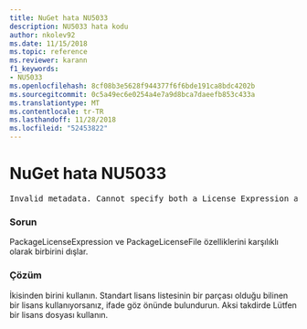 ```yaml
---
title: NuGet hata NU5033
description: NU5033 hata kodu
author: nkolev92
ms.date: 11/15/2018
ms.topic: reference
ms.reviewer: karann
f1_keywords:
- NU5033
ms.openlocfilehash: 8cf08b3e5628f944377f6f6bde191ca8bdc4202b
ms.sourcegitcommit: 0c5a49ec6e0254a4e7a9d8bca7daeefb853c433a
ms.translationtype: MT
ms.contentlocale: tr-TR
ms.lasthandoff: 11/28/2018
ms.locfileid: "52453822"
---
```

# <a name="nuget-error-nu5033"></a>NuGet hata NU5033
<pre>Invalid metadata. Cannot specify both a License Expression and a License File.</pre>

### <a name="issue"></a>Sorun

PackageLicenseExpression ve PackageLicenseFile özelliklerini karşılıklı olarak birbirini dışlar.

### <a name="solution"></a>Çözüm

İkisinden birini kullanın. Standart lisans listesinin bir parçası olduğu bilinen bir lisans kullanıyorsanız, ifade göz önünde bulundurun. Aksi takdirde Lütfen bir lisans dosyası kullanın. 